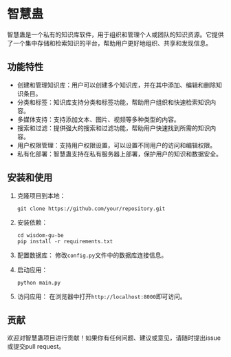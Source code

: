 # 智慧蛊

智慧蛊是一个私有的知识库软件，用于组织和管理个人或团队的知识资源。它提供了一个集中存储和检索知识的平台，帮助用户更好地组织、共享和发现信息。

## 功能特性

- 创建和管理知识库：用户可以创建多个知识库，并在其中添加、编辑和删除知识条目。
- 分类和标签：知识库支持分类和标签功能，帮助用户组织和快速检索知识内容。
- 多媒体支持：支持添加文本、图片、视频等多种类型的内容。
- 搜索和过滤：提供强大的搜索和过滤功能，帮助用户快速找到所需的知识内容。
- 用户权限管理：支持用户权限设置，可以设置不同用户的访问和编辑权限。
- 私有化部署：智慧蛊支持在私有服务器上部署，保护用户的知识和数据安全。

## 安装和使用

1. 克隆项目到本地：
   ```
   git clone https://github.com/your/repository.git
   ```

2. 安装依赖：
   ```
   cd wisdom-gu-be
   pip install -r requirements.txt
   ```

3. 配置数据库：
   修改`config.py`文件中的数据库连接信息。

4. 启动应用：
   ```
   python main.py
   ```

5. 访问应用：
   在浏览器中打开`http://localhost:8000`即可访问。

## 贡献

欢迎对智慧蛊项目进行贡献！如果你有任何问题、建议或意见，请随时提出issue或提交pull request。
